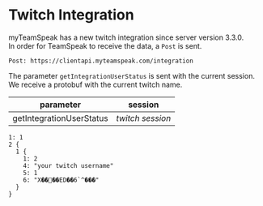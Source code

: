 # Twitch Integration
myTeamSpeak has a new twitch integration since server version 3.3.0.  
In order for TeamSpeak to receive the data, a `Post` is sent.
```
Post: https://clientapi.myteamspeak.com/integration
```
The parameter `getIntegrationUserStatus` is sent with the current session.  
We receive a protobuf with the current twitch name.  

| parameter  |  session |
| ------------- | ------------- |
| getIntegrationUserStatus  | *twitch session* |

```
1: 1
2 {
  1 {
    1: 2
    4: "your twitch username"
    5: 1
    6: "X����ED��6`^���"
  }
}

```
